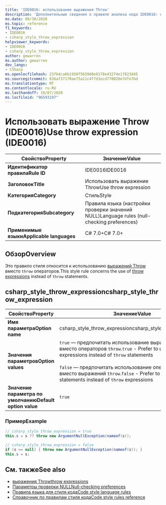 ```yaml
---
title: 'IDE0016: использование выражения Throw'
description: 'Дополнительные сведения о правиле анализа кода IDE0016: use выражение Throw'
ms.date: 09/30/2020
ms.topic: reference
f1_keywords:
- IDE0016
- csharp_style_throw_expression
helpviewer_keywords:
- IDE0016
- csharp_style_throw_expression
author: gewarren
ms.author: gewarren
dev_langs:
- CSharp
ms.openlocfilehash: 23fb4ca6b1950f5b59d0e8178e43274e17823d45
ms.sourcegitcommit: 636af37170ae75a11c4f7d1ecd770820e7dfe7bd
ms.translationtype: MT
ms.contentlocale: ru-RU
ms.lasthandoff: 10/07/2020
ms.locfileid: "96593197"
---
```

# <a name="use-throw-expression-ide0016"></a><span data-ttu-id="72e91-103">Использовать выражение Throw (IDE0016)</span><span class="sxs-lookup"><span data-stu-id="72e91-103">Use throw expression (IDE0016)</span></span>

|<span data-ttu-id="72e91-104">Свойство</span><span class="sxs-lookup"><span data-stu-id="72e91-104">Property</span></span>|<span data-ttu-id="72e91-105">Значение</span><span class="sxs-lookup"><span data-stu-id="72e91-105">Value</span></span>|
|-|-|
| <span data-ttu-id="72e91-106">**Идентификатор правила**</span><span class="sxs-lookup"><span data-stu-id="72e91-106">**Rule ID**</span></span> | <span data-ttu-id="72e91-107">IDE0016</span><span class="sxs-lookup"><span data-stu-id="72e91-107">IDE0016</span></span> |
| <span data-ttu-id="72e91-108">**Заголовок**</span><span class="sxs-lookup"><span data-stu-id="72e91-108">**Title**</span></span> | <span data-ttu-id="72e91-109">Использовать выражение Throw</span><span class="sxs-lookup"><span data-stu-id="72e91-109">Use throw expression</span></span> |
| <span data-ttu-id="72e91-110">**Категория**</span><span class="sxs-lookup"><span data-stu-id="72e91-110">**Category**</span></span> | <span data-ttu-id="72e91-111">Стиль</span><span class="sxs-lookup"><span data-stu-id="72e91-111">Style</span></span> |
| <span data-ttu-id="72e91-112">**Подкатегория**</span><span class="sxs-lookup"><span data-stu-id="72e91-112">**Subcategory**</span></span> | <span data-ttu-id="72e91-113">Правила языка (настройки проверки значений NULL)</span><span class="sxs-lookup"><span data-stu-id="72e91-113">Language rules (null-checking preferences)</span></span> |
| <span data-ttu-id="72e91-114">**Применимые языки**</span><span class="sxs-lookup"><span data-stu-id="72e91-114">**Applicable languages**</span></span> | <span data-ttu-id="72e91-115">C# 7.0+</span><span class="sxs-lookup"><span data-stu-id="72e91-115">C# 7.0+</span></span> |

## <a name="overview"></a><span data-ttu-id="72e91-116">Обзор</span><span class="sxs-lookup"><span data-stu-id="72e91-116">Overview</span></span>

<span data-ttu-id="72e91-117">Это правило стиля относится к использованию [выражений Throw](../../../csharp/language-reference/keywords/throw.md#the-throw-expression) вместо `throw` операторов.</span><span class="sxs-lookup"><span data-stu-id="72e91-117">This style rule concerns the use of [throw expressions](../../../csharp/language-reference/keywords/throw.md#the-throw-expression) instead of `throw` statements.</span></span>

## <a name="csharp_style_throw_expression"></a><span data-ttu-id="72e91-118">csharp_style_throw_expression</span><span class="sxs-lookup"><span data-stu-id="72e91-118">csharp_style_throw_expression</span></span>

|<span data-ttu-id="72e91-119">Свойство</span><span class="sxs-lookup"><span data-stu-id="72e91-119">Property</span></span>|<span data-ttu-id="72e91-120">Значение</span><span class="sxs-lookup"><span data-stu-id="72e91-120">Value</span></span>|
|-|-|
| <span data-ttu-id="72e91-121">**Имя параметра**</span><span class="sxs-lookup"><span data-stu-id="72e91-121">**Option name**</span></span> | <span data-ttu-id="72e91-122">csharp_style_throw_expression</span><span class="sxs-lookup"><span data-stu-id="72e91-122">csharp_style_throw_expression</span></span>
| <span data-ttu-id="72e91-123">**Значения параметров**</span><span class="sxs-lookup"><span data-stu-id="72e91-123">**Option values**</span></span> | <span data-ttu-id="72e91-124">`true` — предпочитать использование выражений `throw` вместо операторов `throw`.</span><span class="sxs-lookup"><span data-stu-id="72e91-124">`true` - Prefer to use `throw` expressions instead of `throw` statements</span></span><br /><br /><span data-ttu-id="72e91-125">`false` — предпочитать использование операторов `throw` вместо выражений `throw`.</span><span class="sxs-lookup"><span data-stu-id="72e91-125">`false` - Prefer to use `throw` statements instead of `throw` expressions</span></span> |
| <span data-ttu-id="72e91-126">**Значение параметра по умолчанию**</span><span class="sxs-lookup"><span data-stu-id="72e91-126">**Default option value**</span></span> | `true` |

### <a name="example"></a><span data-ttu-id="72e91-127">Пример</span><span class="sxs-lookup"><span data-stu-id="72e91-127">Example</span></span>

```csharp
// csharp_style_throw_expression = true
this.s = s ?? throw new ArgumentNullException(nameof(s));

// csharp_style_throw_expression = false
if (s == null) { throw new ArgumentNullException(nameof(s)); }
this.s = s;
```

## <a name="see-also"></a><span data-ttu-id="72e91-128">См. также</span><span class="sxs-lookup"><span data-stu-id="72e91-128">See also</span></span>

- [<span data-ttu-id="72e91-129">выражения Throw</span><span class="sxs-lookup"><span data-stu-id="72e91-129">throw expressions</span></span>](../../../csharp/language-reference/keywords/throw.md#the-throw-expression)
- [<span data-ttu-id="72e91-130">Параметры проверки NULL</span><span class="sxs-lookup"><span data-stu-id="72e91-130">Null-checking preferences</span></span>](null-checking-preferences.md)
- [<span data-ttu-id="72e91-131">Правила языка для стиля кода</span><span class="sxs-lookup"><span data-stu-id="72e91-131">Code style language rules</span></span>](language-rules.md)
- [<span data-ttu-id="72e91-132">Справочник по правилам стиля кода</span><span class="sxs-lookup"><span data-stu-id="72e91-132">Code style rules reference</span></span>](index.md)

